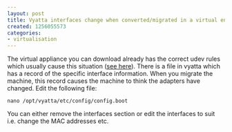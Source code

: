 ```yaml
---
layout: post
title: Vyatta interfaces change when converted/migrated in a virtual environment
created: 1256055573
categories:
- virtualisation
---
```

The virtual appliance you can download already has the correct udev rules which usually cause this situation (<a href="/2009/september/2/adding-udev-rule-ignore-vmware-mac-address-changes-ubuntu-guests">see  here</a>). There is a file in vyatta which has a record of the specific interface information. When you migrate the machine, this record causes the machine to think the adapters have changed. Edit the following file:

`nano /opt/vyatta/etc/config/config.boot`

You can either remove the interfaces section or edit the interfaces to suit i.e. change the MAC addresses etc.
